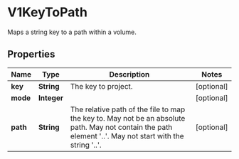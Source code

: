 

# V1KeyToPath

Maps a string key to a path within a volume.
## Properties

Name | Type | Description | Notes
------------ | ------------- | ------------- | -------------
**key** | **String** | The key to project. |  [optional]
**mode** | **Integer** |  |  [optional]
**path** | **String** | The relative path of the file to map the key to. May not be an absolute path. May not contain the path element &#39;..&#39;. May not start with the string &#39;..&#39;. |  [optional]



